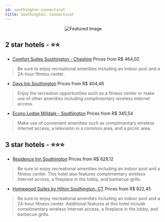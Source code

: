 ```yaml
---
id: southington-connecticut
title: Southington, Connecticut
---
```


<center><img src="https://i.travelapi.com/hotels/2000000/1810000/1802800/1802750/acb5f1e5_z.jpg" alt="Featured Image" /></center>


##  2 star hotels - ⭐️⭐️

-    [Comfort Suites Southington - Cheshire](https://us.hurb.com/hotels/southington/comfort-suites-southington-cheshire-JNP-JP243732?cmp=18055) Prices from R$ 464,02
   > Be sure to enjoy recreational amenities including an indoor pool and a 24-hour fitness center.
-    [Days Inn Southington](https://us.hurb.com/hotels/southington/days-inn-southington-JNP-JP195630?cmp=18055) Prices from R$ 404,46
   > Enjoy the recreation opportunities such as a fitness center or make use of other amenities including complimentary wireless Internet access.
-    [Econo Lodge Milldale - Southington](https://us.hurb.com/hotels/southington/econo-lodge-milldale-southington-JNP-JP762967?cmp=18055) Prices from R$ 345,54
   > Make use of convenient amenities such as complimentary wireless Internet access, a television in a common area, and a picnic area.

##  3 star hotels - ⭐️⭐️⭐️

-    [Residence Inn Southington](https://us.hurb.com/hotels/southington/residence-inn-southington-JNP-JP351776?cmp=18055) Prices from R$ 629,12
   > Be sure to enjoy recreational amenities including an indoor pool and a fitness center. This hotel also features complimentary wireless Internet access, a fireplace in the lobby, and barbecue grills.
-    [Homewood Suites by Hilton Southington, CT](https://us.hurb.com/hotels/southington/homewood-suites-by-hilton-southington-ct-JNP-JP985144?cmp=18055) Prices from R$ 822,45
   > Be sure to enjoy recreational amenities including an indoor pool and a 24-hour fitness center. Additional features at this hotel include complimentary wireless Internet access, a fireplace in the lobby, and barbecue grills.
